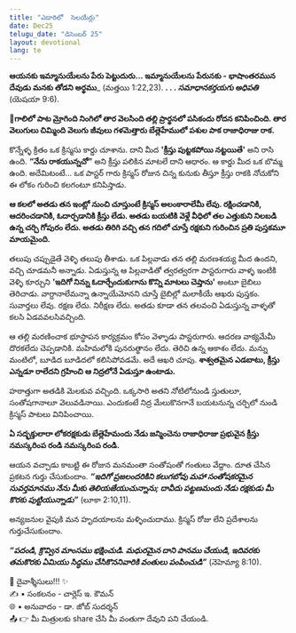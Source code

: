 ```yaml
---
title: "ఎడారిలో  సెలయేర్లు"
date: Dec25
telugu_date: "డిసెంబర్ 25"
layout: devotional
lang: te
---
```


**ఆయనకు ఇమ్మానుయేలను పేరు పెట్టుదురు... ఇమ్మానుయేలను పేరునకు - భాషాంతరమున దేవుడు మనకు తోడని అర్థము**_ (మత్తయి 1:22,23).
***. . . సమాధానకర్తయగు అధిపతి*** (యెషయా 9:6). 

**📖గాలిలో పాట మ్రోగింది నింగిలో తార వెలసింది తల్లి ప్రార్థనలో పసికందు రోదన కనిపించింది. తార వెలుగులు చిమ్మింది వెలుగు జీవులు గళమెత్తారు బేత్లెహేములో పశుల పాక రాజాధిరాజు రాక.**

కొన్నేళ్ళ క్రితం ఒక క్రిస్మసు కార్డు చూశాను. దాని మీద  **'క్రీస్తు పుట్టకపోయి నట్టయితే'** అని రాసి ఉంది. **“నేను రాకయున్నచో”** అని క్రీస్తు పలికిన మాటలే దాని ఆధారం. ఆ కార్డు మీద ఒక బొమ్మ ఉంది. అదేమిటంటే… ఒక పాస్టర్ గారు క్రిస్మస్ రోజున చిన్న కునుకు తీస్తూ క్రీస్తు రాకకి నోచుకోని ఈ లోకం గురించి కలగంటూ కనిపిస్తాడు.

**ఆ కలలో అతడు తన ఇంట్లో నుంచి చూస్తుంటే క్రిస్మస్ అలంకారాలేమీ లేవు. రక్షించడానికి, ఆదరించడానికి, ఓదార్చడానికి క్రీస్తు లేడు. అతడు బయటికి వెళ్లే వీధిలో తల ఎత్తుకుని నిలబడి ఉన్న చర్చి గోపురం లేదు. అతడు తిరిగి వచ్చి తన గదిలో చూస్తే రక్షకుని గురించిన ప్రతి పుస్తకమూ మాయమైంది.**

తలుపు చప్పుడైతే వెళ్ళి తలుపు తీశాడు. ఒక పిల్లవాడు తన తల్లి మరణశయ్య మీద ఉందని, వచ్చి చూడమనీ అన్నాడు. ఏడుస్తున్న ఆ పిల్లవాడితో త్వరత్వరగా పాస్టరుగారు వాళ్ళ ఇంటికి వెళ్ళి కూర్చుని **'ఇదిగో నిన్ను ఓదార్చేందుకుగాను కొన్ని మాటలు చెప్తాను'** అంటూ బైబిలు తెరిచాడు. వాగ్దానాలేమన్నా ఉన్నాయేమోనని చూస్తే బైబిల్లో మలాకీయే ఆఖరు పుస్తకం. సువార్తలు లేవు. రక్షణ లేదు. నిరీక్షణ లేదు. అతడు కూడా తన తలవంచి ఏడుస్తున్న వాళ్ళతో కలసి ఏడవవలసివచ్చింది.

ఆ తల్లి మరణించాక భూస్థాపన కార్యక్రమం కోసం వెళ్ళాడు పాస్టరుగారు. ఆదరణ వాక్యమేమీ దొరకలేదు చెప్పడానికి. మహిమలోకి పునరుత్థానం లేదు. తెరిచి ఉన్న ఆకాశం లేదు. మన్ను మంటిలో, బూడిద బూడిదలో కలిసిపోవడమే. అదే ఆఖరి చూపు. **శాశ్వతమైన ఎడబాటు, క్రీస్తు ఎన్నడూ రాలేదని గ్రహించి ఆ నిద్రలోనే ఏడుస్తూ ఉంటాడు.**

హఠాత్తుగా అతడికి మెలకువ వచ్చింది. ఒక్కసారి అతని నోటిలోనుండి స్తుతులూ, సంతోషగానాలూ వెలువడినాయి. ఎందుకంటే నిద్ర మేలుకొనగానే బయటనున్న చర్చిలో నుండి క్రిస్మస్ పాటలు వినిపించాయి.

**ఏ సద్భక్తులారా లోకరక్షకుడు బేత్లెహేమందు నేడు జన్మించెను రాజాధిరాజు ప్రభువైన క్రీస్తు నమస్కరింప రండి నమస్కరింప రండి.**

ఆయన వచ్చాడు కాబట్టి ఈ రోజున మనమంతా సంతోషంతో గంతులు వేద్దాం. దూత చేసిన ప్రకటన గుర్తు చేసుకుందాం. ***“ఇదిగో ప్రజలందరికిని కలుగబోవు మహా సంతోషకరమైన సువర్తమానము నేను మీకు తెలియజేయుచున్నాను; దావీదు పట్టణమందు నేడు రక్షకుడు మీ కొరకు పుట్టియున్నాడు”*** (లూకా 2:10,11).

అన్యజనుల వైపుకి మన హృదయాలను మళ్ళించుదాము. క్రిస్మస్ రోజు లేని ప్రదేశాలను గుర్తుచేసుకుందాం. 

***“పదండి, క్రొవ్విన మాంసము భక్షించుడి. మధురమైన దాని పానము చేయుడి, ఇదివరకు తమకొరకు ఏమియు సిద్ధము చేసికొననివారికి వంతులు పంపించుడి”*** (నెహెమ్యా 8:10).

<div class="blessing">🙏 <span class="bless-text">దైవాశ్శీసులు!!!</span> ✨</div>

<div class="credit">✍️ <span class="credit-text">▪ సంకలనం - చార్లెస్ ఇ. కౌమన్</span></div>
<div class="credit">🌐 <span class="credit-text">▪ అనువాదం - డా. జోబ్ సుదర్శన్</span></div>


<div class="share">📤 👉 <span class="share-text">మీ మిత్రులకు share చేసి మీ వంతుగా దేవుని పని చేయండి.</span></div>
